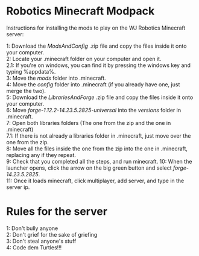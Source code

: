 # Robotics Minecraft Modpack
Instructions for installing the mods to play on the WJ Robotics Minecraft server:

1: Download the *ModsAndConfig* .zip file and copy the files inside it onto your computer.\
2: Locate your .minecraft folder on your computer and open it.\
2.1: If you're on windows, you can find it by pressing the windows key and typing %appdata%.\
3: Move the *mods* folder into .minecraft.\
4: Move the *config* folder into .minecraft (if you already have one, just merge the two).\
5: Download the *LibrariesAndForge* .zip file and copy the files inside it onto your computer.\
6: Move *forge-1.12.2-14.23.5.2825-universal* into the *versions* folder in .minecraft.\
7: Open both libraries folders (The one from the zip and the one in .minecraft)\
7.1: If there is not already a libraries folder in .minecraft, just move over the one from the zip.\
8: Move all the files inside the one from the zip into the one in .minecraft, replacing any if they repeat.\
9: Check that you completed all the steps, and run minecraft.
10: When the launcher opens, click the arrow on the big green button and select *forge-14.23.5.2825*.\
11: Once it loads minecraft, click multiplayer, add server, and type in the server ip.

# Rules for the server
1: Don't bully anyone\
2: Don't grief for the sake of griefing\
3: Don't steal anyone's stuff\
4: Code dem Turtles!!!
